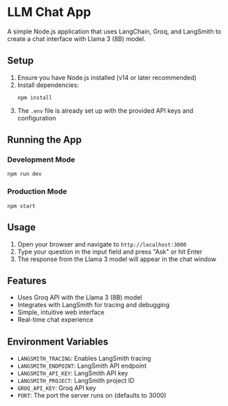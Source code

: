 # LLM Chat App

A simple Node.js application that uses LangChain, Groq, and LangSmith to create a chat interface with Llama 3 (8B) model.

## Setup

1. Ensure you have Node.js installed (v14 or later recommended)
2. Install dependencies:
   ```
   npm install
   ```
3. The `.env` file is already set up with the provided API keys and configuration

## Running the App

### Development Mode
```
npm run dev
```

### Production Mode
```
npm start
```

## Usage

1. Open your browser and navigate to `http://localhost:3000`
2. Type your question in the input field and press "Ask" or hit Enter
3. The response from the Llama 3 model will appear in the chat window

## Features

- Uses Groq API with the Llama 3 (8B) model
- Integrates with LangSmith for tracing and debugging
- Simple, intuitive web interface
- Real-time chat experience

## Environment Variables

- `LANGSMITH_TRACING`: Enables LangSmith tracing
- `LANGSMITH_ENDPOINT`: LangSmith API endpoint
- `LANGSMITH_API_KEY`: LangSmith API key
- `LANGSMITH_PROJECT`: LangSmith project ID
- `GROQ_API_KEY`: Groq API key
- `PORT`: The port the server runs on (defaults to 3000) 